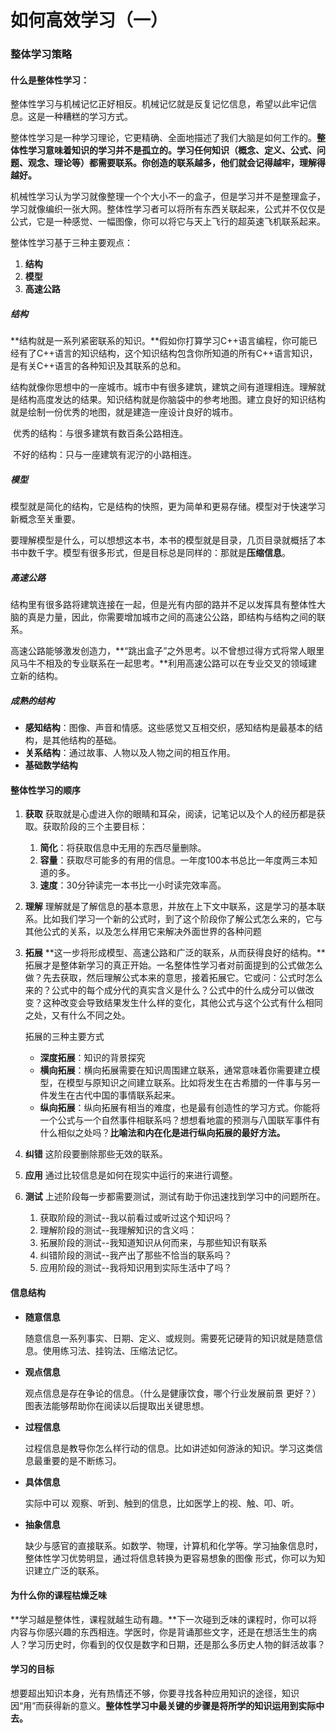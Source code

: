 # 如何高效学习（一）

### 整体学习策略

#### 什么是整体性学习：

​	整体性学习与机械记忆正好相反。机械记忆就是反复记忆信息，希望以此牢记信息。这是一种糟糕的学习方式。

​	整体性学习是一种学习理论，它更精确、全面地描述了我们大脑是如何工作的。**整体性学习意味着知识的学习并不是孤立的。学习任何知识（概念、定义、公式、问题、观念、理论等）都需要联系。你创造的联系越多，他们就会记得越牢，理解得越好。**

​	机械性学习认为学习就像整理一个个大小不一的盒子，但是学习并不是整理盒子，学习就像编织一张大网。整体性学习者可以将所有东西关联起来，公式并不仅仅是公式，它是一种感觉、一幅图像，你可以将它与天上飞行的超英速飞机联系起来。

整体性学习基于三种主要观点：

1. **结构**
2. **模型**
3. **高速公路**

##### 结构

​	**结构就是一系列紧密联系的知识。**假如你打算学习C++语言编程，你可能已经有了C++语言的知识结构，这个知识结构包含你所知道的所有C++语言知识，是有关C++语言的各种知识及其联系的总和。

​	结构就像你思想中的一座城市。城市中有很多建筑，建筑之间有道理相连。理解就是结构高度发达的结果。知识结构就是你脑袋中的参考地图。建立良好的知识结构就是绘制一份优秀的地图，就是建造一座设计良好的城市。

​	优秀的结构：与很多建筑有数百条公路相连。

​	不好的结构：只与一座建筑有泥泞的小路相连。

##### 模型

​	模型就是简化的结构，它是结构的快照，更为简单和更易存储。模型对于快速学习新概念至关重要。

​	要理解模型是什么，可以想想这本书，本书的模型就是目录，几页目录就概括了本书中数千字。模型有很多形式，但是目标总是同样的：那就是**压缩信息**。

##### 高速公路

​	结构里有很多路将建筑连接在一起，但是光有内部的路并不足以发挥具有整体性大脑的真是力量，因此，你需要增加城市之间的高速公公路，即结构与结构之间的联系。

高速公路能够激发创造力，**“跳出盒子”之外思考。以不曾想过得方式将常人眼里风马牛不相及的专业联系在一起思考。**利用高速公路可以在专业交叉的领域建立新的结构。

##### 成熟的结构

- **感知结构**：图像、声音和情感。这些感觉又互相交织，感知结构是最基本的结构，是其他结构的基础。
- **关系结构**：通过故事、人物以及人物之间的相互作用。
- **基础数学结构**

#### 整体性学习的顺序

1. **获取**	获取就是心虚进入你的眼睛和耳朵，阅读，记笔记以及个人的经历都是获取。获取阶段的三个主要目标：

   1. **简化**：将获取信息中无用的东西尽量删除。
   2. **容量**：获取尽可能多的有用的信息。一年度100本书总比一年度两三本知道的多。
   3. **速度**：30分钟读完一本书比一小时读完效率高。

2. **理解**	理解就是了解信息的基本意思，并放在上下文中联系，这是学习的基本联系。比如我们学习一个新的公式时，到了这个阶段你了解公式怎么来的，它与其他公式的关系，以及怎么样用它来解决外面世界的各种问题

3. **拓展**	**这一步将形成模型、高速公路和广泛的联系，从而获得良好的结构。**拓展才是整体新学习的真正开始。一名整体性学习者对前面提到的公式做怎么做？先去获取，然后理解公式本来的意思，接着拓展它。它或问：公式时怎么来的？公式中的每个成分代的真实含义是什么？公式中的什么成分可以做改变？这种改变会导致结果发生什么样的变化，其他公式与这个公式有什么相同之处，又有什么不同之处。

   拓展的三种主要方式

   - **深度拓展**：知识的背景探究
   - **横向拓展**：横向拓展需要在知识周围建立联系，通常意味着你需要建立模型，在模型与原知识之间建立联系。比如将发生在古希腊的一件事与另一件发生在古代中国的事情联系起来。
   - **纵向拓展**：纵向拓展有相当的难度，也是最有创造性的学习方式。你能将一个公式与一个自然事件相联系吗？想想看地震的预测与八国联军事件有什么相似之处吗？**比喻法和内在化是进行纵向拓展的最好方法。**

4. **纠错**	这阶段要删除那些无效的联系。

5. **应用**	通过比较信息是如何在现实中运行的来进行调整。

6. **测试**	上述阶段每一步都需要测试，测试有助于你迅速找到学习中的问题所在。

   1. 获取阶段的测试--我以前看过或听过这个知识吗？
   2. 理解阶段的测试--我理解知识的含义吗：
   3. 拓展阶段的测试--我知道知识从何而来，与那些知识有联系
   4. 纠错阶段的测试--我产出了那些不恰当的联系吗？
   5. 应用阶段的测试--我将知识用到实际生活中了吗？

#### 信息结构

- **随意信息**

  随意信息一系列事实、日期、定义、或规则。需要死记硬背的知识就是随意信息。使用练习法、挂钩法、压缩法记忆。

- **观点信息**

  观点信息是存在争论的信息。（什么是健康饮食，哪个行业发展前景 更好？）图表法能够帮助你在阅读以后提取出关键思想。

- **过程信息**

  过程信息是教导你怎么样行动的信息。比如讲述如何游泳的知识。学习这类信息最重要的是不断练习。

- **具体信息**

  实际中可以 观察、听到、触到的信息，比如医学上的视、触、叩、听。

- **抽象信息**

  缺少与感官的直接联系。如数学、物理，计算机和化学等。学习抽象信息时，整体性学习优势明显，通过将信息转换为更容易想象的图像 形式，你可以为知识建立广泛的联系。

#### 为什么你的课程枯燥乏味

**学习越是整体性，课程就越生动有趣。**下一次碰到乏味的课程时，你可以将内容与你感兴趣的东西相连。学医时，你是背诵那些文字，还是在想活生生的病人？学习历史时，你看到的仅仅是数字和日期，还是那么多历史人物的鲜活故事？

#### 学习的目标

想要超出知识本身，光有热情还不够，你要寻找各种应用知识的途径，知识因“用”而获得新的意义。**整体性学习中最关键的步骤是将所学的知识运用到实际中去。**
